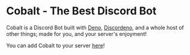 # Cobalt - The Best Discord Bot

Cobalt is a Discord Bot built with [Deno](https://deno.land), [Discordeno](https://discordeno.mod.land), and a whole host of other things; made for you, and your server's enjoyment! 



You can add Cobalt to your server [here](https://discord.com/api/oauth2/authorize?client_id=913973273052725319&permissions=8&scope=bot%20applications.commands)!